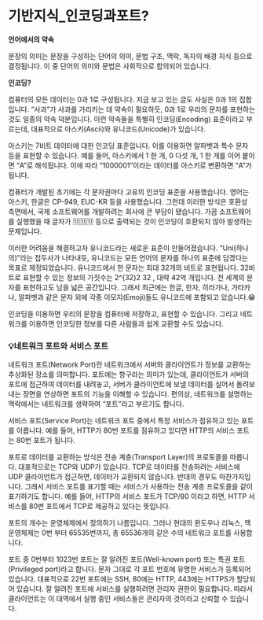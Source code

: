 # 기반지식_인코딩과포트?





**언어에서의 약속** 

문장의 의미는 문장을 구성하는 단어의 의미, 문법 구조, 맥락, 독자의 배경 지식 등으로 결정됩니다. 이 중 단어의 의미와 문법은 사회적으로 합의되어 있습니다.



**인코딩?**

컴퓨터의 모든 데이터는 0과 1로 구성됩니다. 지금 보고 있는 글도 사실은 0과 1의 집합입니다. “사과”가 사과를 가리키는 데 약속이 필요하듯, 0과 1로 우리의 문자를 표현하는 것도 일종의 약속 덕분입니다. 이런 약속들을 특별히 인코딩(Encoding) 표준이라고 부르는데, 대표적으로 아스키(Ascii)와 유니코드(Unicode)가 있습니다. 

아스키는 7비트 데이터에 대한 인코딩 표준입니다. 이를 이용하면 알파벳과 특수 문자 등을 표현할 수 있습니다. 예를 들어, 아스키에서 1 한 개, 0 다섯 개, 1 한 개를 이어 붙이면 “A”로 해석됩니다. 이에 따라 “1000001”이라는 데이터를 아스키로 변환하면 “A”가 됩니다.

컴퓨터가 개발된 초기에는 각 문자권마다 고유의 인코딩 표준을 사용했습니다. 영어는 아스키, 한글은 CP-949, EUC-KR 등을 사용했습니다. 그런데 이러한 방식은 호환성 측면에서, 국제 소프트웨어를 개발하려는 회사에 큰 부담이 됐습니다. 가끔 소프트웨어를 실행했을 때 글자가 🆡🆡🆡 등으로 출력되는 것이 인코딩이 호환되지 않아 발생하는 문제입니다.

이러한 어려움을 해결하고자 유니코드라는 새로운 표준이 만들어졌습니다. “Uni(하나의)”라는 접두사가 나타내듯, 유니코드는 모든 언어의 문자를 하나의 표준에 담겠다는 목표로 제정되었습니다. 유니코드에서 한 문자는 최대 32개의 비트로 표현됩니다. 32비트로 표현할 수 있는 정보의 가짓수는 2^{32}2 
32
 , 대략 42억 개입니다. 전 세계의 문자를 표현하고도 남을 넓은 공간입니다. 그래서 최근에는 한글, 한자, 히라가나, 가타카나, 알파벳과 같은 문자 외에 각종 이모지(Emoji)들도 유니코드에 포함되고 있습니다.😁

인코딩을 이용하면 우리의 문장을 컴퓨터에 저장하고, 표현할 수 있습니다. 그리고 네트워크를 이용하면 인코딩한 정보를 다른 사람들과 쉽게 교환할 수도 있습니다. 





### 💡네트워크 포트와 서비스 포트



네트워크 포트(Network Port)란 네트워크에서 서버와 클라이언트가 정보를 교환하는 추상화된 장소를 의미합니다. 포트에는 항구라는 의미가 있는데, 클라이언트가 서버의 포트에 접근하여 데이터를 내려놓고, 서버가 클라이언트에 보낼 데이터를 실어서 돌려보내는 장면을 연상하면 포트의 기능을 이해할 수 있습니다. 편의상, 네트워크를 설명하는 맥락에서는 네트워크를 생략하여 “포트”라고 부르기도 합니다.



서비스 포트(Service Port)는 네트워크 포트 중에서 특정 서비스가 점유하고 있는 포트를 이릅니다. 예를 들어, HTTP가 80번 포트를 점유하고 있다면 HTTP의 서비스 포트는 80번 포트가 됩니다.



포트로 데이터를 교환하는 방식은 전송 계층(Transport Layer)의 프로토콜을 따릅니다. 대표적으로는 TCP와 UDP가 있습니다.  TCP로 데이터를 전송하려는 서비스에 UDP 클라이언트가 접근하면, 데이터가 교환되지 않습니다. 반대의 경우도 마찬가지입니다. 그래서 서비스 포트를 표기할 때는 서비스가 사용하는 전송 계층 프로토콜을 같이 표기하기도 합니다. 예를 들어, HTTP의 서비스 포트가 TCP/80 이라고 하면, HTTP 서비스를 80번 포트에서 TCP로 제공하고 있다는 뜻입니다.

포트의 개수는 운영체제에서 정의하기 나름입니다. 그러나 현대의 윈도우나 리눅스, 맥 운영체제는 0번 부터 65535번까지, 총 65536개의 같은 수의 네트워크 포트를 사용합니다.

포트 중 0번부터 1023번 포트는 잘 알려진 포트(Well-known port) 또는 특권 포트(Privileged port)라고 합니다. 문자 그대로 각 포트 번호에 유명한 서비스가 등록되어 있습니다. 대표적으로 22번 포트에는 SSH, 80에는 HTTP, 443에는 HTTPS가 할당되어 있습니다. 잘 알려진 포트에 서비스를 실행하려면 관리자 권한이 필요합니다. 따라서 클라이언트는 이 대역에서 실행 중인 서비스들은 관리자의 것이라고 신뢰할 수 있습니다.




